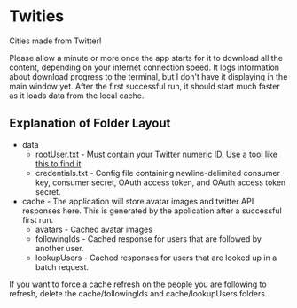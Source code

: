 # Twities
Cities made from Twitter!

Please allow a minute or more once the app starts for it to download all the content, depending on your internet connection speed. It logs information about download progress to the terminal, but I don't have it displaying in the main window yet. After the first successful run, it should start much faster as it loads data from the local cache.

## Explanation of Folder Layout

 * data
	* rootUser.txt - Must contain your Twitter numeric ID. [Use a tool like this to find it](http://www.idfromuser.com/).
	* credentials.txt - Config file containing newline-delimited consumer key, consumer secret, OAuth access token, and OAuth access token secret.
 * cache - The application will store avatar images and twitter API responses here. This is generated by the application after a successful first run.
	* avatars - Cached avatar images
	* followingIds - Cached response for users that are followed by another user.
	* lookupUsers - Cached responses for users that are looked up in a batch request.

If you want to force a cache refresh on the people you are following to refresh, delete the cache/followingIds and cache/lookupUsers folders.
